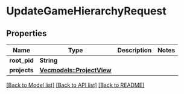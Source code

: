 # UpdateGameHierarchyRequest

## Properties

Name | Type | Description | Notes
------------ | ------------- | ------------- | -------------
**root_pid** | **String** |  | 
**projects** | [**Vec<models::ProjectView>**](ProjectView.md) |  | 

[[Back to Model list]](../README.md#documentation-for-models) [[Back to API list]](../README.md#documentation-for-api-endpoints) [[Back to README]](../README.md)


